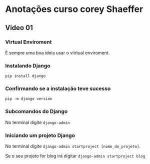 # Anotações curso corey Shaeffer

## Video 01
### Virtual Enviroment
É sempre uma boa ideia usar o viirtual enviroment.

### Instalando Django
```pip install django```

### Confirmando se a instalação teve sucesso
```pip -m django version```

### Subcomandos do Django
No terminal digite ```django-admin```

### Iniciando um projeto Django
No terminal digite ```django-admin startproject [nome_do_projeto]```.

Se o seu projeto for blog irá digitar ```django-admin startproject blog```



